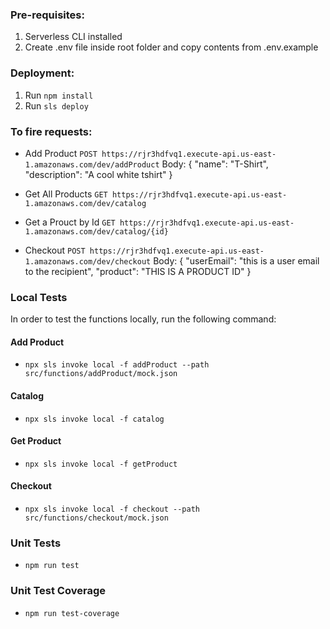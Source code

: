 ### Pre-requisites:

1. Serverless CLI installed
2. Create .env file inside root folder and copy contents from .env.example

### Deployment:

1. Run `npm install`
2. Run `sls deploy`

### To fire requests:

- Add Product
  `POST https://rjr3hdfvq1.execute-api.us-east-1.amazonaws.com/dev/addProduct`
  Body: {
  "name": "T-Shirt",
  "description": "A cool white tshirt"
  }

- Get All Products
  `GET https://rjr3hdfvq1.execute-api.us-east-1.amazonaws.com/dev/catalog`

- Get a Prouct by Id
  `GET https://rjr3hdfvq1.execute-api.us-east-1.amazonaws.com/dev/catalog/{id}`

- Checkout
  `POST https://rjr3hdfvq1.execute-api.us-east-1.amazonaws.com/dev/checkout`
  Body: {
  "userEmail": "this is a user email to the recipient",
  "product": "THIS IS A PRODUCT ID"
  }

### Local Tests

In order to test the functions locally, run the following command:

#### Add Product

- `npx sls invoke local -f addProduct --path src/functions/addProduct/mock.json`

#### Catalog

- `npx sls invoke local -f catalog`

#### Get Product

- `npx sls invoke local -f getProduct`

#### Checkout

- `npx sls invoke local -f checkout --path src/functions/checkout/mock.json`

### Unit Tests

- `npm run test`

### Unit Test Coverage

- `npm run test-coverage`

